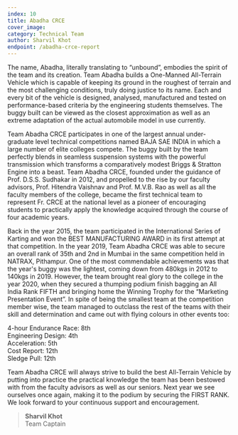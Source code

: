 ```yaml
---
index: 10
title: Abadha CRCE
cover_image:
category: Technical Team
author: Sharvil Khot
endpoint: /abadha-crce-report
---
```


The name, Abadha, literally translating to “unbound”, embodies the spirit of the team and its creation. Team Abadha builds a One-Manned All-Terrain Vehicle which is capable of keeping its ground in the roughest of terrain and the most challenging conditions, truly doing justice to its name. Each and every bit of the vehicle is designed, analysed, manufactured and tested on performance-based criteria by the engineering students themselves. The buggy built can be viewed as the closest approximation as well as an extreme adaptation of the actual automobile model in use currently.

Team Abadha CRCE participates in one of the largest annual under-graduate level technical competitions named BAJA SAE INDIA in which a large number of elite colleges compete. The buggy built by the team perfectly blends in seamless suspension systems with the powerful transmission which transforms a comparatively modest Briggs & Stratton Engine into a beast. Team Abadha CRCE, founded under the guidance of Prof. D.S.S. Sudhakar in 2012, and propelled to the rise by our faculty advisors, Prof. Hitendra Vaishnav and Prof. M.V.B. Rao as well as all the faculty members of the college, became the first technical team to represent Fr. CRCE at the national level as a pioneer of encouraging students to practically apply the knowledge acquired through the course of four academic years.

Back in the year 2015, the team participated in the International Series of Karting and won the BEST MANUFACTURING AWARD in its first attempt at that competition. In the year 2019, Team Abadha CRCE was able to secure an overall rank of 35th and 2nd in Mumbai in the same competition held in NATRAX, Pithampur. One of the most commendable achievements was that the year's buggy was the lightest, coming down from 480kgs in 2012 to 140kgs in 2019. However, the team brought real glory to the college in the year 2020, when they secured a thumping podium finish bagging an All India Rank FIFTH and bringing home the Winning Trophy for the “Marketing Presentation Event”. In spite of being the smallest team at the competition member wise, the team managed to outclass the rest of the teams with their skill and determination and came out with flying colours in other events too:

4-hour Endurance Race: 8th<br>
Engineering Design: 4th<br>
Acceleration: 5th<br>
Cost Report: 12th<br>
Sledge Pull: 12th<br>

Team Abadha CRCE will always strive to build the best All-Terrain Vehicle by putting into practice the practical knowledge the team has been bestowed with from the faculty advisors as well as our seniors. Next year we see ourselves once again, making it to the podium by securing the FIRST RANK. We look forward to your continuous support and encouragement.

> **Sharvil Khot**<br>
> Team Captain

<center>
<a
          href="https://instagram.com/teamabadha?igshid=soiyvlab7gdy"
          target="_blank"
          ><i class="fa fa-instagram fa-2x p-2"></i
        ></a>
        <a
          href="https://www.youtube.com/channel/UCQ2g2izBdI-Mxmyw-bQD8qQ"
          target="_blank"
          ><i class="fa fa-youtube-play fa-2x p-2"></i
        ></a>
</center>
